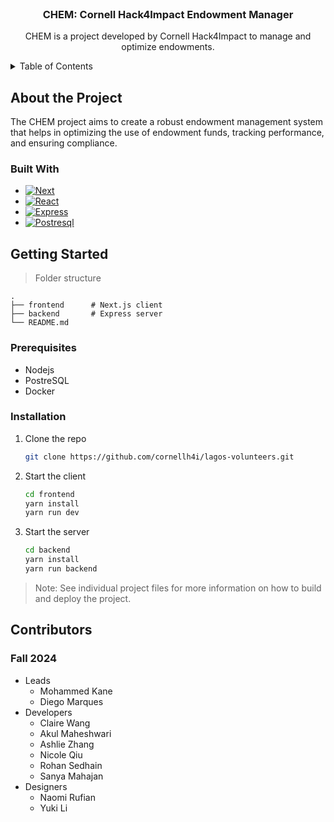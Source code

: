 <!-- PROJECT LOGO -->
<br />
<div align="center">
  <!-- <a href="https://github.com/github_username/repo_name">
    <img src="/lfbi_logo.png" alt="Logo" width="200" height="80">
  </a> -->

<h3 align="center">CHEM: Cornell Hack4Impact Endowment Manager</h3>

  <p align="center">
    CHEM is a project developed by Cornell Hack4Impact to manage and optimize endowments.
    <br />    
  </p>
</div>

<!-- TABLE OF CONTENTS -->
<details>
  <summary>Table of Contents</summary>
  <ol>
    <li>
      <a href="#about-the-project">About The Project</a>
      <ul>
        <li><a href="#built-with">Built With</a></li>
      </ul>
    </li>
    <li>
      <a href="#getting-started">Getting Started</a>
      <ul>
        <li><a href="#prerequisites">Prerequisites</a></li>
        <li><a href="#installation">Installation</a></li>
      </ul>
    </li>
  </ol>
</details>

<!-- ABOUT THE PROJECT -->

## About the Project

The CHEM project aims to create a robust endowment management system that helps in optimizing the use of endowment funds, tracking performance, and ensuring compliance.

### Built With

- [![Next][Next.js]][Next-url]
- [![React][React.js]][React-url]
- [![Express][Express.js]][Express-url]
- [![Postresql][Prisma.io]][Prisma-url]

<!-- GETTING STARTED -->

## Getting Started

> Folder structure

    .
    ├── frontend      # Next.js client
    ├── backend       # Express server
    └── README.md

### Prerequisites

- Nodejs
- PostreSQL
- Docker

### Installation

1. Clone the repo
   ```sh
   git clone https://github.com/cornellh4i/lagos-volunteers.git
   ```
2. Start the client
   ```sh
   cd frontend
   yarn install
   yarn run dev
   ```
3. Start the server
   ```sh
   cd backend
   yarn install
   yarn run backend
   ```

> Note: See individual project files for more information on how to build and deploy the project.

## Contributors

### Fall 2024

- Leads
  - Mohammed Kane
  - Diego Marques
- Developers
  - Claire Wang
  - Akul Maheshwari
  - Ashlie Zhang
  - Nicole Qiu
  - Rohan Sedhain
  - Sanya Mahajan
- Designers
  - Naomi Rufian
  - Yuki Li

<!-- MARKDOWN LINKS & IMAGES -->
<!-- https://www.markdownguide.org/basic-syntax/#reference-style-links -->

[Next.js]: https://img.shields.io/badge/next.js-000000?style=for-the-badge&logo=nextdotjs&logoColor=white
[Next-url]: https://nextjs.org/
[React.js]: https://img.shields.io/badge/React-20232A?style=for-the-badge&logo=react&logoColor=61DAFB
[React-url]: https://reactjs.org/
[Prisma.io]: https://img.shields.io/badge/Prisma-3982CE?style=for-the-badge&logo=Prisma&logoColor=white
[Express.js]: https://img.shields.io/badge/express.js-%23404d59.svg?style=for-the-badge&logo=express&logoColor=%2361DAFB
[Express-url]: https://expressjs.com/
[Prisma-url]: https://www.prisma.io/
